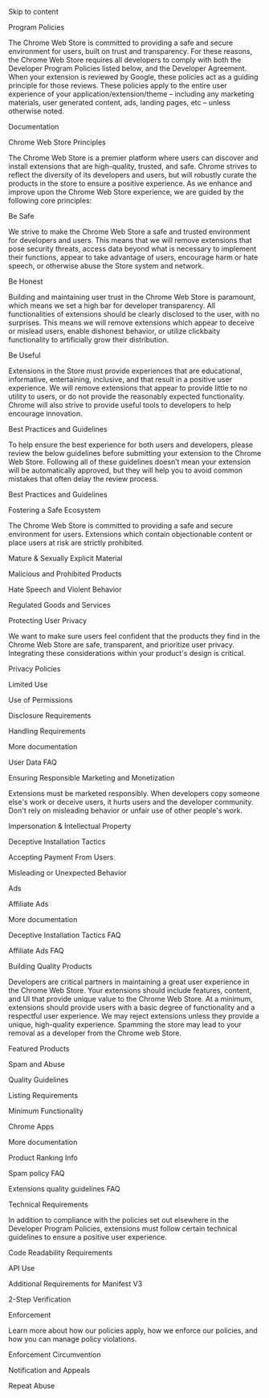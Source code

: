 Skip to content

Program Policies

The Chrome Web Store is committed to providing a safe and secure environment for users, built on trust and transparency. For these reasons, the Chrome Web Store requires all developers to comply with both the Developer Program Policies listed below, and the Developer Agreement. When your extension is reviewed by Google, these policies act as a guiding principle for those reviews. These policies apply to the entire user experience of your application/extension/theme – including any marketing materials, user generated content, ads, landing pages, etc – unless otherwise noted.

Documentation

Chrome Web Store Principles

The Chrome Web Store is a premier platform where users can discover and install extensions that are high-quality, trusted, and safe. Chrome strives to reflect the diversity of its developers and users, but will robustly curate the products in the store to ensure a positive experience. As we enhance and improve upon the Chrome Web Store experience, we are guided by the following core principles:

Be Safe

We strive to make the Chrome Web Store a safe and trusted environment for developers and users. This means that we will remove extensions that pose security threats, access data beyond what is necessary to implement their functions, appear to take advantage of users, encourage harm or hate speech, or otherwise abuse the Store system and network.

Be Honest

Building and maintaining user trust in the Chrome Web Store is paramount, which means we set a high bar for developer transparency. All functionalities of extensions should be clearly disclosed to the user, with no surprises. This means we will remove extensions which appear to deceive or mislead users, enable dishonest behavior, or utilize clickbaity functionality to artificially grow their distribution.

Be Useful

Extensions in the Store must provide experiences that are educational, informative, entertaining, inclusive, and that result in a positive user experience. We will remove extensions that appear to provide little to no utility to users, or do not provide the reasonably expected functionality. Chrome will also strive to provide useful tools to developers to help encourage innovation.

Best Practices and Guidelines

To help ensure the best experience for both users and developers, please review the below guidelines before submitting your extension to the Chrome Web Store. Following all of these guidelines doesn’t mean your extension will be automatically approved, but they will help you to avoid common mistakes that often delay the review process.

Best Practices and Guidelines

Fostering a Safe Ecosystem

The Chrome Web Store is committed to providing a safe and secure environment for users. Extensions which contain objectionable content or place users at risk are strictly prohibited.

Mature & Sexually Explicit Material

Malicious and Prohibited Products

Hate Speech and Violent Behavior

Regulated Goods and Services

Protecting User Privacy

We want to make sure users feel confident that the products they find in the Chrome Web Store are safe, transparent, and prioritize user privacy. Integrating these considerations within your product's design is critical.

Privacy Policies

Limited Use

Use of Permissions

Disclosure Requirements

Handling Requirements

More documentation

User Data FAQ

Ensuring Responsible Marketing and Monetization

Extensions must be marketed responsibly. When developers copy someone else's work or deceive users, it hurts users and the developer community. Don't rely on misleading behavior or unfair use of other people's work.

Impersonation & Intellectual Property

Deceptive Installation Tactics

Accepting Payment From Users

Misleading or Unexpected Behavior

Ads

Affiliate Ads

More documentation

Deceptive Installation Tactics FAQ

Affiliate Ads FAQ

Building Quality Products

Developers are critical partners in maintaining a great user experience in the Chrome Web Store. Your extensions should include features, content, and UI that provide unique value to the Chrome Web Store. At a minimum, extensions should provide users with a basic degree of functionality and a respectful user experience. We may reject extensions unless they provide a unique, high-quality experience. Spamming the store may lead to your removal as a developer from the Chrome web Store.

Featured Products

Spam and Abuse

Quality Guidelines

Listing Requirements

Minimum Functionality

Chrome Apps

More documentation

Product Ranking Info

Spam policy FAQ

Extensions quality guidelines FAQ

Technical Requirements

In addition to compliance with the policies set out elsewhere in the Developer Program Policies, extensions must follow certain technical guidelines to ensure a positive user experience.

Code Readability Requirements

API Use

Additional Requirements for Manifest V3

2-Step Verification

Enforcement

Learn more about how our policies apply, how we enforce our policies, and how you can manage policy violations.

Enforcement Circumvention

Notification and Appeals

Repeat Abuse